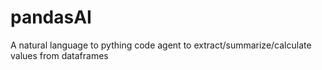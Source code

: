 # pandasAI

A natural language to pything code agent to extract/summarize/calculate values from dataframes
